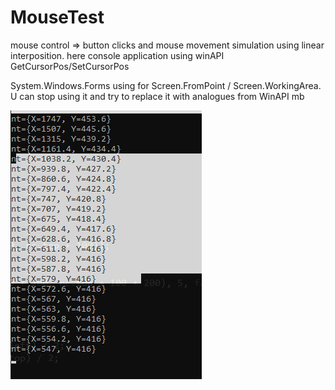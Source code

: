 # MouseTest
mouse control => button clicks and mouse movement simulation using linear interposition.
here console application using winAPI GetCursorPos/SetCursorPos 

System.Windows.Forms using for Screen.FromPoint / Screen.WorkingArea.
U can stop using it and try to replace it with analogues from WinAPI mb

![use S for select](https://github.com/wlastas/MouseTest/blob/master/Select.jpg)
